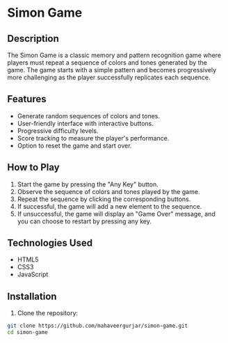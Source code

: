 # Simon Game

## Description

The Simon Game is a classic memory and pattern recognition game where players must repeat a sequence of colors and tones generated by the game. The game starts with a simple pattern and becomes progressively more challenging as the player successfully replicates each sequence.

<!-- ![Simon Game](simon_game_screenshot.png) -->

## Features

- Generate random sequences of colors and tones.
- User-friendly interface with interactive buttons.
- Progressive difficulty levels.
- Score tracking to measure the player's performance.
- Option to reset the game and start over.

## How to Play

1. Start the game by pressing the "Any Key" button.
2. Observe the sequence of colors and tones played by the game.
3. Repeat the sequence by clicking the corresponding buttons.
4. If successful, the game will add a new element to the sequence.
5. If unsuccessful, the game will display an "Game Over" message, and you can choose to restart by pressing any key.

## Technologies Used

- HTML5
- CSS3
- JavaScript

## Installation

1. Clone the repository:

```bash
git clone https://github.com/mahaveergurjar/simon-game.git
cd simon-game
